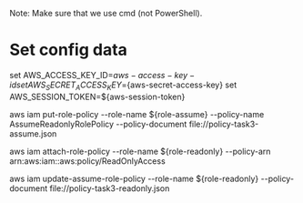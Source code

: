 Note: Make sure that we use cmd (not PowerShell).

# Set config data
set AWS_ACCESS_KEY_ID=${aws-access-key-id}
set AWS_SECRET_ACCESS_KEY=${aws-secret-access-key}
set AWS_SESSION_TOKEN=${aws-session-token}

aws iam put-role-policy --role-name ${role-assume} --policy-name AssumeReadonlyRolePolicy --policy-document file://policy-task3-assume.json

aws iam attach-role-policy --role-name ${role-readonly} --policy-arn arn:aws:iam::aws:policy/ReadOnlyAccess

aws iam update-assume-role-policy --role-name ${role-readonly} --policy-document file://policy-task3-readonly.json